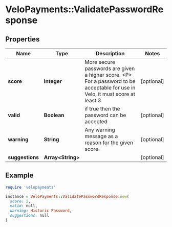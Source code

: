 # VeloPayments::ValidatePasswordResponse

## Properties

| Name | Type | Description | Notes |
| ---- | ---- | ----------- | ----- |
| **score** | **Integer** | More secure passwords are given a higher score. &lt;P&gt; For a password to be acceptable for use in Velo, it must score at least 3  | [optional] |
| **valid** | **Boolean** | if true then the password can be accepted | [optional] |
| **warning** | **String** | Any warning message as a reason for the given score. | [optional] |
| **suggestions** | **Array&lt;String&gt;** |  | [optional] |

## Example

```ruby
require 'velopayments'

instance = VeloPayments::ValidatePasswordResponse.new(
  score: 2,
  valid: null,
  warning: Historic Password,
  suggestions: null
)
```

